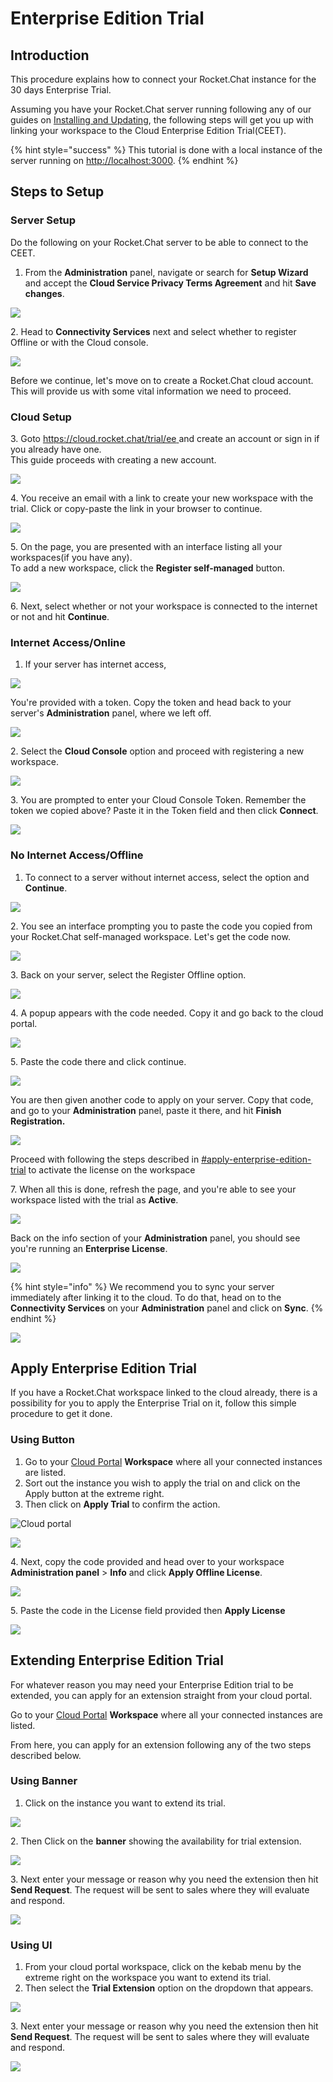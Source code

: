 # Enterprise Edition Trial

## Introduction

This procedure explains how to connect your Rocket.Chat instance for the 30 days Enterprise Trial.

Assuming you have your Rocket.Chat server running following any of our guides on [Installing and Updating](../../../../quick-start/installing-and-updating/), the following steps will get you up with linking your workspace to the Cloud Enterprise Edition Trial(CEET).

{% hint style="success" %}
This tutorial is done with a local instance of the server running on [http://localhost:3000](http://localhost:3000).
{% endhint %}

## Steps to Setup

### Server Setup

Do the following on your Rocket.Chat server to be able to connect to the CEET.

1. From the **Administration** panel, navigate or search for **Setup Wizard** and accept the **Cloud Service Privacy Terms Agreement** and hit **Save changes**.

![](<../../../../.gitbook/assets/image (626).png>)

2\. Head to **Connectivity Services** next and select whether to register Offline or with the Cloud console.

![](<../../../../.gitbook/assets/image (627).png>)

Before we continue, let's move on to create a Rocket.Chat cloud account. This will provide us with some vital information we need to proceed.

### Cloud Setup

3\. Goto [https://cloud.rocket.chat/trial/ee ](https://cloud.rocket.chat/trial/ee)and create an account or sign in if you already have one.\
This guide proceeds with creating a new account.

![](<../../../../.gitbook/assets/image (608).png>)

4\. You receive an email with a link to create your new workspace with the trial. Click or copy-paste the link in your browser to continue.

![](<../../../../.gitbook/assets/image (609).png>)

5\. On the page, you are presented with an interface listing all your workspaces(if you have any).\
To add a new workspace, click the **Register self-managed** button.

![](<../../../../.gitbook/assets/image (651) (1) (1).png>)

6\. Next, select whether or not your workspace is connected to the internet or not and hit **Continue**.

### Internet Access/Online

1. If your server has internet access,

![](<../../../../.gitbook/assets/image (602).png>)

You're provided with a token. Copy the token and head back to your server's **Administration** panel, where we left off.

![](<../../../../.gitbook/assets/image (603).png>)

&#x20; 2\. Select the **Cloud Console** option and proceed with registering a new workspace.

![](<../../../../.gitbook/assets/image (669) (1) (1) (1).png>)

3\. You are prompted to enter your Cloud Console Token. Remember the token we copied above? Paste it in the Token field and then click **Connect**.

![](<../../../../.gitbook/assets/image (597).png>)

### No Internet Access/Offline

1. To connect to a server without internet access, select the option and **Continue**.

![](<../../../../.gitbook/assets/image (612).png>)

&#x20;  2\. You see an interface prompting you to paste the code you copied from your Rocket.Chat self-managed workspace. Let's get the code now.

![](<../../../../.gitbook/assets/image (613).png>)

&#x20;  3\. Back on your server, select the Register Offline option.&#x20;

![](<../../../../.gitbook/assets/image (660) (1).png>)

&#x20;  4\. A popup appears with the code needed. Copy it and go back to the cloud portal.

![](<../../../../.gitbook/assets/image (615).png>)

&#x20;  5\. Paste the code there and click continue.

![](<../../../../.gitbook/assets/image (671) (1).png>)

You are then given another code to apply on your server. Copy that code, and go to your **Administration** panel, paste it there, and hit **Finish Registration.**

![](<../../../../.gitbook/assets/image (672) (1) (1) (1).png>)

Proceed with following the steps described in [#apply-enterprise-edition-trial](enterprise-edition-trial.md#apply-enterprise-edition-trial "mention") to activate the license on the workspace



7\. When all this is done, refresh the page, and you're able to see your workspace listed with the trial as **Active**.

![](<../../../../.gitbook/assets/image (636) (1) (1).png>)

Back on the info section of your **Administration** panel, you should see you're running an **Enterprise License**.

![](<../../../../.gitbook/assets/image (648) (1) (1) (1).png>)

{% hint style="info" %}
We recommend you to sync your server immediately after linking it to the cloud. To do that, head on to the **Connectivity Services** on your **Administration** panel and click on **Sync**.
{% endhint %}

![](<../../../../.gitbook/assets/image (639) (1) (1).png>)

## Apply Enterprise Edition Trial

If you have a Rocket.Chat workspace linked to the cloud already, there is a possibility for you to apply the Enterprise Trial on it, follow this simple procedure to get it done.

### Using Button

1. Go to your [Cloud Portal](https://cloud.rocket.chat/home) **Workspace** where all your connected instances are listed.
2. Sort out the instance you wish to apply the trial on and click on the Apply button at the extreme right.
3. Then click on **Apply Trial** to confirm the action.

![Cloud portal](<../../../../.gitbook/assets/image (629).png>)

![](<../../../../.gitbook/assets/image (630).png>)

&#x20;  4\. Next, copy the code provided and head over to your workspace **Administration panel** > **Info** and click **Apply Offline License**.

![](<../../../../.gitbook/assets/image (656) (1).png>)

&#x20;  5\. Paste the code in the License field provided then **Apply License**

![](<../../../../.gitbook/assets/image (655) (2).png>)

## Extending Enterprise Edition Trial

For whatever reason you may need your Enterprise Edition trial to be extended, you can apply for an extension straight from your cloud portal.

Go to your [Cloud Portal](https://cloud.rocket.chat/home) **Workspace** where all your connected instances are listed.

From here, you can apply for an extension following any of the two steps described below.

### Using Banner

1. Click on the instance you want to extend its trial.

![](<../../../../.gitbook/assets/image (640) (1).png>)

&#x20;  2\. Then Click on the **banner** showing the availability for trial extension.

![](../../../../.gitbook/assets/cloud-portal.png)

&#x20;  3\. Next enter your message or reason why you need the extension then hit **Send Request**. The request will be sent to sales where they will evaluate and respond.

![](<../../../../.gitbook/assets/image (657) (1) (1).png>)

### Using UI

1. From your cloud portal workspace, click on the kebab menu by the extreme right on the workspace you want to extend its trial.
2. Then select the **Trial Extension** option on the dropdown that appears.

![](<../../../../.gitbook/assets/image (666) (1) (1) (1) (1).png>)

&#x20;  3\. Next enter your message or reason why you need the extension then hit **Send Request**. The request will be sent to sales where they will evaluate and respond.

![](<../../../../.gitbook/assets/image (657) (1) (1).png>)
